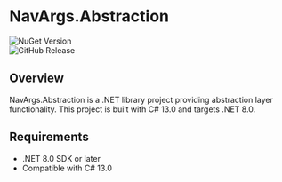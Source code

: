 # NavArgs.Abstraction

![NuGet Version](https://img.shields.io/nuget/v/NavArgs)  
![GitHub Release](https://img.shields.io/github/v/release/AndresH18/navargs-generator)


## Overview
NavArgs.Abstraction is a .NET library project providing abstraction layer functionality. This project is built with C# 13.0 and targets .NET 8.0.

## Requirements
- .NET 8.0 SDK or later
- Compatible with C# 13.0
